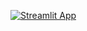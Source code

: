 [![Streamlit App](https://static.streamlit.io/badges/streamlit_badge_black_white.svg)](https://share.streamlit.io/fahimalamabir/onc/main/DataAvailable/main.py)

